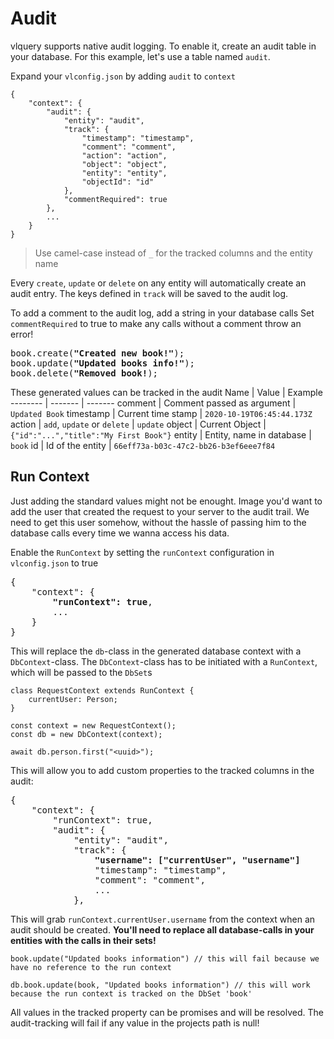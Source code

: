 # Audit
vlquery supports native audit logging. 
To enable it, create an audit table in your database.
For this example, let's use a table named `audit`.

Expand your `vlconfig.json` by adding `audit` to `context`
```
{
	"context": {
		"audit": {
			"entity": "audit",
			"track": {
				"timestamp": "timestamp",
				"comment": "comment",
				"action": "action",
				"object": "object",
				"entity": "entity",
				"objectId": "id"
			},
			"commentRequired": true
		},
		...
	}
}
```

> Use camel-case instead of `_` for the tracked columns and the entity name

Every `create`, `update` or `delete` on any entity will automatically create an audit entry. 
The keys defined in `track` will be saved to the audit log.

To add a comment to the audit log, add a string in your database calls
Set `commentRequired` to true to make any calls without a comment throw an error!
<pre>
book.create(<b>"Created new book!"</b>);
book.update(<b>"Updated books info!"</b>);
book.delete(<b>"Removed book!</b>);
</pre>

These generated values can be tracked in the audit
Name | Value | Example
-------- | ------- | -------
comment | Comment passed as argument | `Updated Book`
timestamp | Current time stamp | `2020-10-19T06:45:44.173Z`
action | `add`, `update` or `delete` | `update`
object | Current Object | `{"id":"...","title":"My First Book"}`
entity | Entity, name in database | `book`
id | Id of the entity | `66eff73a-b03c-47c2-bb26-b3ef6eee7f84`

## Run Context
Just adding the standard values might not be enought.
Image you'd want to add the user that created the request to your server to the audit trail.
We need to get this user somehow, without the hassle of passing him to the database calls every time we wanna access his data.

Enable the `RunContext` by setting the `runContext` configuration in `vlconfig.json` to true
<pre>
{
    "context": {
		<b>"runContext": true</b>,
		...
	}
}
</pre>

This will replace the `db`-class in the generated database context with a `DbContext`-class.
The `DbContext`-class has to be initiated with a `RunContext`, which will be passed to the `DbSet`s
```
class RequestContext extends RunContext {
	currentUser: Person;
}

const context = new RequestContext();
const db = new DbContext(context);

await db.person.first("<uuid>");
```

This will allow you to add custom properties to the tracked columns in the audit:
<pre>
{
	"context": {
		"runContext": true,
		"audit": {
			"entity": "audit",
			"track": {
				<b>"username": ["currentUser", "username"]</b>
				"timestamp": "timestamp",
				"comment": "comment",
				...
			},
</pre>

This will grab `runContext.currentUser.username` from the context when an audit should be created.
**You'll need to replace all database-calls in your entities with the calls in their sets!**

```
book.update("Updated books information") // this will fail because we have no reference to the run context

db.book.update(book, "Updated books information") // this will work because the run context is tracked on the DbSet 'book'
```

All values in the tracked property can be promises and will be resolved.
The audit-tracking will fail if any value in the projects path is null!